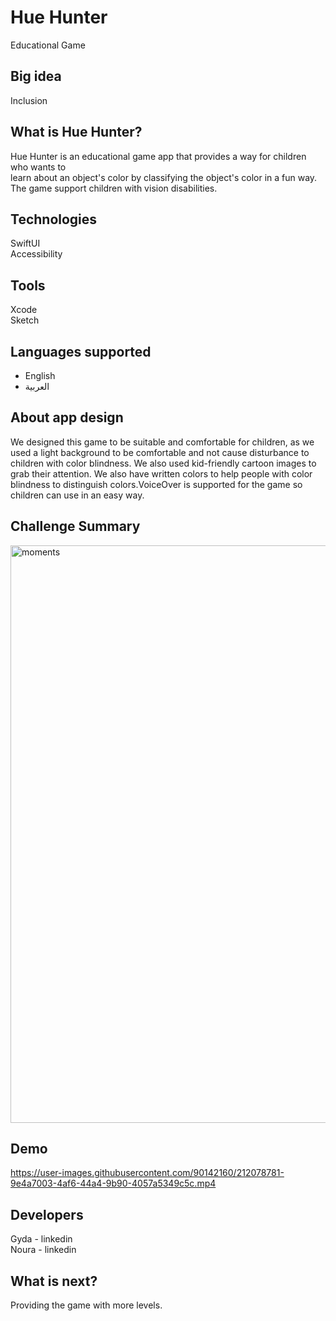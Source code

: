 # Hue Hunter

Educational Game

## Big idea

Inclusion

## What is Hue Hunter?
Hue Hunter is an educational game app that provides a way for children who wants to </br>
learn about an object's color by classifying the object's color in a fun way.
</br>The game support children with vision disabilities.

## Technologies
SwiftUI </br>
Accessibility </br>


## Tools
Xcode </br>
Sketch </br>


## Languages supported
- English </br>
- العربية </br> 

## About app design
We designed this game to be suitable and comfortable for children, as we used a light background to be comfortable and not cause disturbance to children with color blindness. We also used kid-friendly cartoon images to grab their attention. We also have written colors to help people with color blindness to distinguish colors.VoiceOver is supported for the game so children can use in an easy way.

## Challenge Summary
<img width="924" alt="moments" src="https://user-images.githubusercontent.com/90142160/212087259-0c8b2aad-cc44-4cd5-a7f2-16a3b5b7ddbf.png">



## Demo

https://user-images.githubusercontent.com/90142160/212078781-9e4a7003-4af6-44a4-9b90-4057a5349c5c.mp4

## Developers
Gyda - linkedin </br>
Noura - linkedin

## What is next?
Providing the game with more levels.
